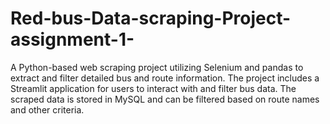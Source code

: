 # Red-bus-Data-scraping-Project-assignment-1-
A Python-based web scraping project utilizing Selenium and pandas to extract and filter detailed bus and route information. The project includes a Streamlit application for users to interact with and filter bus data. The scraped data is stored in MySQL and can be filtered based on route names and other criteria.
